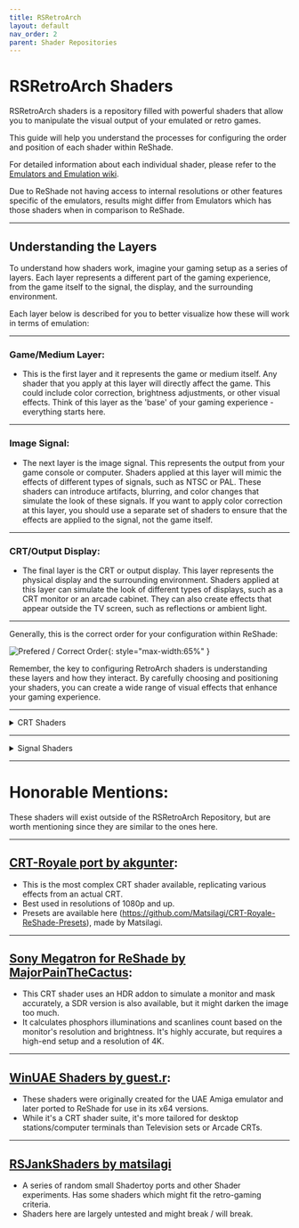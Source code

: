 ```yaml
---
title: RSRetroArch
layout: default
nav_order: 2
parent: Shader Repositories
---
```


# RSRetroArch Shaders

RSRetroArch shaders is a repository filled with powerful shaders that allow you to manipulate the visual output of your emulated or retro games.

This guide will help you understand the processes for configuring the order and position of each shader within ReShade.

For detailed information about each individual shader, please refer to the [Emulators and Emulation wiki](https://emulation.gametechwiki.com/index.php/Shaders_and_filters).

Due to ReShade not having access to internal resolutions or other features specific of the emulators, results might differ from Emulators which has those shaders when in comparison to ReShade.

---

## Understanding the Layers

To understand how shaders work, imagine your gaming setup as a series of layers. Each layer represents a different part of the gaming experience, from the game itself to the signal, the display, and the surrounding environment.

Each layer below is described for you to better visualize how these will work in terms of emulation:

---

### **Game/Medium Layer:**

  * This is the first layer and it represents the game or medium itself. Any shader that you apply at this layer will directly affect the game. This could include color correction, brightness adjustments, or other visual effects. Think of this layer as the 'base' of your gaming experience - everything starts here.

---

### **Image Signal:**

  * The next layer is the image signal. This represents the output from your game console or computer. Shaders applied at this layer will mimic the effects of different types of signals, such as NTSC or PAL. These shaders can introduce artifacts, blurring, and color changes that simulate the look of these signals. If you want to apply color correction at this layer, you should use a separate set of shaders to ensure that the effects are applied to the signal, not the game itself.

---

### **CRT/Output Display:**

  * The final layer is the CRT or output display. This layer represents the physical display and the surrounding environment. Shaders applied at this layer can simulate the look of different types of displays, such as a CRT monitor or an arcade cabinet. They can also create effects that appear outside the TV screen, such as reflections or ambient light.

---

Generally, this is the correct order for your configuration within ReShade:

![Prefered / Correct Order](../images/configuring-rsretroarch-shaders/pref_order.png){: style="max-width:65%" }

Remember, the key to configuring RetroArch shaders is understanding these layers and how they interact. By carefully choosing and positioning your shaders, you can create a wide range of visual effects that enhance your gaming experience.

---

<details markdown="block" class="details-tree">
<summary>CRT Shaders</summary>

This section introduces some of the most commonly used CRT-Shaders. Each shader has unique features and performance impacts.

---

<details markdown="block" class="details-tree">
<summary>CRT-Lottes</summary>

CRT-Lottes, created by Timothy Lottes, is designed to convincingly simulate various types of CRTs and masks. It's not too resource-intensive, making it a good choice for most systems.

</details>

---

<details markdown="block" class="details-tree">
<summary>CRT-Potato</summary>

CRT-Potato is a lightweight shader that comes in two variants: Cool and Warm. It's designed to mimic a Trinitron display and is ideal for less powerful systems or mobile devices.

</details>

---

<details markdown="block" class="details-tree">
<summary>CRT-Hyllian</summary>

CRT-Hyllian is designed to mimic an arcade display, but can also simulate other types of monitors. It's a bit more resource-intensive than Lottes, but still manageable for most systems.

</details>

---

<details markdown="block" class="details-tree">
<summary>CRT-NewPixie</summary>

CRT-NewPixie, created by Mattias Gustaffson, is a popular choice for CRT Shaders. It strikes a balance between visual fidelity and performance, making it a good all-around choice.

</details>

---

<details markdown="block" class="details-tree">
<summary>CRT-Royale</summary>

CRT-Royale is the most advanced CRT shader currently available. It's designed for 4K displays and includes a wide range of features, including multiple mask types, scanline options, interlacing, bloom and halation, phosphor and beam offsets, and more. However, it's also the most resource-intensive shader, so a dedicated GPU from 2010 or later is recommended.

</details>

</details>

---

<details markdown="block" class="details-tree">
<summary>Signal Shaders</summary>

This section introduces some of the signal shaders (NTSC and PAL) available in the repository, highlighting their unique features and performance impacts.

---

<details markdown="block" class="details-tree">
<summary>Artifact Colors</summary>

Artifact Colors shader mimics the output of an Apple II NTSC connection. It's great for those seeking the signal/dot crawl effect (also known as "rainbow" effect). Its blurring effect is also useful for 2D game sprite blending.

</details>

---

<details markdown="block" class="details-tree">
<summary>NTSC RetroArch</summary>

NTSC RetroArch, created by trogglemonkey, is a widely used NTSC shader due to its speed and ease of use. It comes in two versions: one with scanlines and one without, catering to different user preferences.

</details>

---

<details markdown="block" class="details-tree">
<summary>GTUv50</summary>

GTUv50 is an advanced NTSC-signal shader that emphasizes on signal blurring. It offers options for scanlines, connection type, TV line count, and signal frequency on each layer, making it ideal for replicating specific setups.

</details>

---

<details markdown="block" class="details-tree">
<summary>MAME NTSC</summary>

MAME NTSC is the standard NTSC shader found in the MAME emulator. It offers some dot-crawl / signal artifacts, but is more subdued compared to other shaders.

</details>

---

<details markdown="block" class="details-tree">
<summary>R57-PAL</summary>

R57-PAL is a realistic PAL shader that mimics the output of a NES PAL connection. It works well with most console visuals and effectively replicates the setups common in European countries. It also includes the notable "dot-crawl" effects and other signal anomalies.

</details>

</details>

---

# Honorable Mentions:

These shaders will exist outside of the RSRetroArch Repository, but are worth mentioning since they are similar to the ones here.

---

## [CRT-Royale port by akgunter](https://github.com/akgunter/crt-royale-reshade):

* This is the most complex CRT shader available, replicating various effects from an actual CRT.
* Best used in resolutions of 1080p and up.
* Presets are available here (https://github.com/Matsilagi/CRT-Royale-ReShade-Presets), made by Matsilagi.

---

## [Sony Megatron for ReShade by MajorPainTheCactus](https://github.com/MajorPainTheCactus/SonyMegatron-ReShade):

* This CRT shader uses an HDR addon to simulate a monitor and mask accurately, a SDR version is also available, but it might darken the image too much. 
* It calculates phosphors illuminations and scanlines count based on the monitor's resolution and brightness. It's highly accurate, but requires a high-end setup and a resolution of 4K.

---

## [WinUAE Shaders by guest.r](https://github.com/guestrr/WinUAE-Shaders/tree/master/ReshadeShaders):

* These shaders were originally created for the UAE Amiga emulator and later ported to ReShade for use in its x64 versions. 
* While it's a CRT shader suite, it's more tailored for desktop stations/computer terminals than Television sets or Arcade CRTs.

---

## [RSJankShaders by matsilagi](https://github.com/Matsilagi/RSJankShaders)

* A series of random small Shadertoy ports and other Shader experiments. Has some shaders which might fit the retro-gaming criteria.
* Shaders here are largely untested and might break / will break.